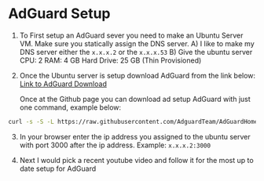 # AdGuard Setup

1) To First setup an AdGuard sever you need to make an Ubuntu Server VM. Make sure you statically assign the DNS server.
	A) I like to make my DNS server either the `x.x.x.2` or the `x.x.x.53` 
	B) Give the ubuntu server 
			CPU: 2
			RAM: 4 GB
			Hard Drive: 25 GB (Thin Provisioned)
			
2) Once the Ubuntu server is setup download AdGuard from the link below:
	[Link to AdGuard Download](https://github.com/AdguardTeam/AdGuardHome#getting-started)
	
	Once at the Github page you can download ad setup AdGuard with just one command, example below:
```bash
curl -s -S -L https://raw.githubusercontent.com/AdguardTeam/AdGuardHome/master/scripts/install.sh | sh -s -- -v
```

3) In your browser enter the ip address you assigned to the ubuntu server with port 3000 after the ip address. Example:
		`x.x.x.2:3000`
		
4) Next I would pick a recent youtube video and follow it for the most up to date setup for AdGuard
